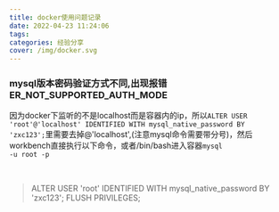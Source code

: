 ```yaml
---
title: docker使用问题记录
date: 2022-04-23 11:24:06
tags:
categories: 经验分享
cover: /img/docker.svg
---
```

### mysql版本密码验证方式不同,出现报错ER_NOT_SUPPORTED_AUTH_MODE
  因为docker下监听的不是localhost而是容器内的ip，所以<code>ALTER USER 'root'@'localhost' IDENTIFIED WITH mysql_native_password BY 'zxc123';</code>里需要去掉@'localhost',(注意mysql命令需要带分号)，然后workbench直接执行以下命令，或者/bin/bash进入容器<code>mysql -u root -p</code>

<br>

> ALTER USER 'root' IDENTIFIED WITH mysql_native_password BY 'zxc123';
> FLUSH PRIVILEGES;

<br>

